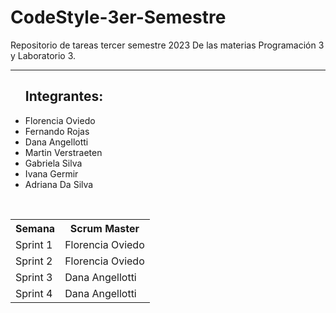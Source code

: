# CodeStyle-3er-Semestre
Repositorio de tareas tercer semestre 2023 De las materias Programación 3 y Laboratorio 3.
<hr>

<ul>
<h2>Integrantes: </h2>
  <li> Florencia Oviedo</li>
  <li> Fernando Rojas</li>
  <li> Dana Angellotti</li>
  <li>Martin Verstraeten</li>
  <li> Gabriela Silva</li>
  <li> Ivana Germir</li>
  <li> Adriana Da Silva</li>
 </ul>
 
 <br>
 <table>
     <tr>
    <th>Semana</th>
    <th>Scrum Master</th>
    </tr>
    <tr>
    <td>Sprint 1</td>
    <td>Florencia Oviedo</td>
  </tr>
  <tr>
    <td>Sprint 2</td>
    <td>Florencia Oviedo</td>
  </tr>
  <tr>
    <td>Sprint 3</td>
    <td>Dana Angellotti</td>
  </tr>
  <tr>
    <td>Sprint 4</td>
    <td>Dana Angellotti</td>
  </tr>
 </table>
  


